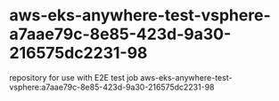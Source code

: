 # aws-eks-anywhere-test-vsphere-a7aae79c-8e85-423d-9a30-216575dc2231-98
repository for use with E2E test job aws-eks-anywhere-test-vsphere:a7aae79c-8e85-423d-9a30-216575dc2231-98
